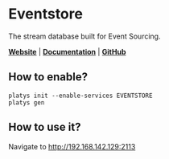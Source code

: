 # Eventstore

The stream database built for Event Sourcing.

**[Website](https://www.eventstore.com/)** | **[Documentation](https://developers.eventstore.com/)** | **[GitHub](https://github.com/EventStore/EventStore)**

## How to enable?

```
platys init --enable-services EVENTSTORE
platys gen
```

## How to use it?

Navigate to <http://192.168.142.129:2113>